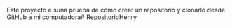 Este proyecto e suna prueba de cómo crear un repositorio y clonarlo desde GitHub a mi computadora# RepositorioHenry
